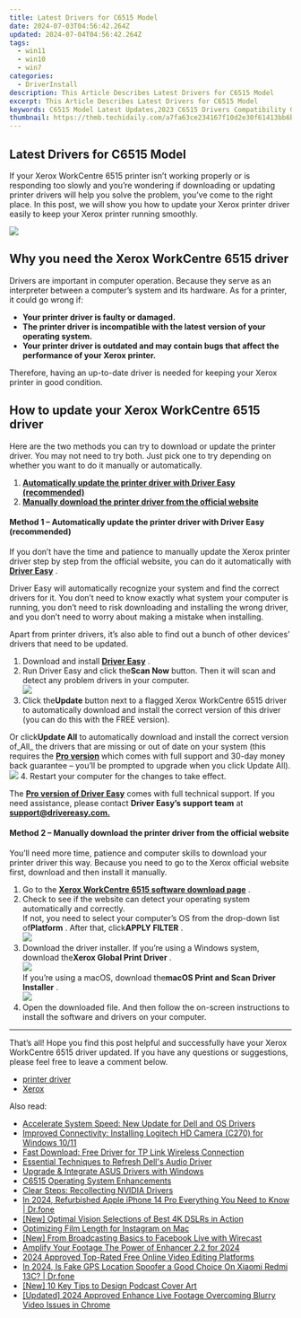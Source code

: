 ```yaml
---
title: Latest Drivers for C6515 Model
date: 2024-07-03T04:56:42.264Z
updated: 2024-07-04T04:56:42.264Z
tags:
  - win11
  - win10
  - win7
categories:
  - DriverInstall
description: This Article Describes Latest Drivers for C6515 Model
excerpt: This Article Describes Latest Drivers for C6515 Model
keywords: C6515 Model Latest Updates,2023 C6515 Drivers Compatibility Guide,Optimal C6515 Model Drivers Installation Tips,Compatible Drivers for HP's C6515 Laptop,Newest C6515 Model Driver Releases,Latest Drivers Enhancements for HP's C6515 Series,2023 Updates and Support
thumbnail: https://thmb.techidaily.com/a7fa63ce234167f10d2e30f61413bb6b349d751281a956fa095e6d4da5fc3673.jpg
---
```


## Latest Drivers for C6515 Model

 If your Xerox WorkCentre 6515 printer isn’t working properly or is responding too slowly and you’re wondering if downloading or updating printer drivers will help you solve the problem, you’ve come to the right place. In this post, we will show you how to update your Xerox printer driver easily to keep your Xerox printer running smoothly.

![](https://images.drivereasy.com/wp-content/uploads/2022/07/截屏2022-07-28-下午10.36.04.png)

## Why you need the Xerox WorkCentre 6515 driver

 Drivers are important in computer operation. Because they serve as an interpreter between a computer’s system and its hardware. As for a printer, it could go wrong if:

* **Your printer driver is faulty or damaged.**
* **The printer driver is incompatible with the latest version of your operating system.**
* **Your printer driver is outdated and may contain bugs that affect the performance of your Xerox printer.**

 Therefore, having an up-to-date driver is needed for keeping your Xerox printer in good condition.

## How to update your Xerox WorkCentre 6515 driver

 Here are the two methods you can try to download or update the printer driver. You may not need to try both. Just pick one to try depending on whether you want to do it manually or automatically.

1. **[Automatically update the printer driver with Driver Easy (recommended)](#method-1)**
2. **[Manually download the printer driver from the official website](#method-2)**

#### Method 1 – Automatically update the printer driver with Driver Easy (recommended)

 If you don’t have the time and patience to manually update the Xerox printer driver step by step from the official website, you can do it automatically with [**Driver Easy**](https://tools.techidaily.com/drivereasy/download/) .

 Driver Easy will automatically recognize your system and find the correct drivers for it. You don’t need to know exactly what system your computer is running, you don’t need to risk downloading and installing the wrong driver, and you don’t need to worry about making a mistake when installing.

 Apart from printer drivers, it’s also able to find out a bunch of other devices’ drivers that need to be updated.

1. Download and install **[Driver Easy](https://tools.techidaily.com/drivereasy/download/)**  .
2. Run Driver Easy and click the**Scan Now** button. Then it will scan and detect any problem drivers in your computer.  
![](https://images.drivereasy.com/wp-content/uploads/2022/06/Driver-Easy-5.7.2.jpg)
3. Click the**Update** button next to a flagged Xerox WorkCentre 6515 driver to automatically download and install the correct version of this driver (you can do this with the FREE version).  

 Or click**Update All** to automatically download and install the correct version of_All_ the drivers that are missing or out of date on your system (this requires the **[Pro version](https://tools.techidaily.com/drivereasy/download/)**  which comes with full support and 30-day money back guarantee – you’ll be prompted to upgrade when you click Update All).  
![](https://images.drivereasy.com/wp-content/uploads/2022/07/Xerox-DE.jpg)
4. Restart your computer for the changes to take effect.

 The [**Pro version of Driver Easy**](https://tools.techidaily.com/drivereasy/download/) comes with full technical support. If you need assistance, please contact **Driver Easy’s support team** at [**support@drivereasy.com.**](mailto:support@drivereasy.com)

#### Method 2 – Manually download the printer driver from the official website

 You’ll need more time, patience and computer skills to download your printer driver this way. Because you need to go to the Xerox official website first, download and then install it manually.

1. Go to the **[Xerox WorkCentre 6515 software download page](https://www.support.xerox.com/en-us/product/workcentre-6515/downloads)**  .
2. Check to see if the website can detect your operating system automatically and correctly.  
 If not, you need to select your computer’s OS from the drop-down list of**Platform** . After that, click**APPLY FILTER** .  
![](https://images.drivereasy.com/wp-content/uploads/2022/07/Xerox-download-website.jpg)
3. Download the driver installer. If you’re using a Windows system, download the**Xerox Global Print Driver** .  
![](https://images.drivereasy.com/wp-content/uploads/2022/07/Xerox-Windows-OS.jpg)  
 If you’re using a macOS, download the**macOS Print and Scan Driver Installer** .  
![](https://images.drivereasy.com/wp-content/uploads/2022/07/Xerox-macOS.jpg)
4. Open the downloaded file. And then follow the on-screen instructions to install the software and drivers on your computer.

---

 That’s all! Hope you find this post helpful and successfully have your Xerox WorkCentre 6515 driver updated. If you have any questions or suggestions, please feel free to leave a comment below.

* [printer driver](https://tools.techidaily.com/drivereasy/download/)
* [Xerox](https://store.drivereasy.com/order/cart.php?PRODS=4731822&QTY=1&AFFILIATE=108875)

<ins class="adsbygoogle"
     style="display:block"
     data-ad-format="autorelaxed"
     data-ad-client="ca-pub-7571918770474297"
     data-ad-slot="1223367746"></ins>



<ins class="adsbygoogle"
     style="display:block"
     data-ad-client="ca-pub-7571918770474297"
     data-ad-slot="8358498916"
     data-ad-format="auto"
     data-full-width-responsive="true"></ins>

<span class="atpl-alsoreadstyle">Also read:</span>
<div><ul>
<li><a href="https://driver-install.techidaily.com/accelerate-system-speed-new-update-for-dell-and-os-drivers/"><u>Accelerate System Speed: New Update for Dell and OS Drivers</u></a></li>
<li><a href="https://driver-install.techidaily.com/improved-connectivity-installing-logitech-hd-camera-c270-for-windows-1011/"><u>Improved Connectivity: Installing Logitech HD Camera (C270) for Windows 10/11</u></a></li>
<li><a href="https://driver-install.techidaily.com/fast-download-free-driver-for-tp-link-wireless-connection/"><u>Fast Download: Free Driver for TP Link Wireless Connection</u></a></li>
<li><a href="https://driver-install.techidaily.com/essential-techniques-to-refresh-dells-audio-driver/"><u>Essential Techniques to Refresh Dell's Audio Driver</u></a></li>
<li><a href="https://driver-install.techidaily.com/upgrade-and-integrate-asus-drivers-with-windows/"><u>Upgrade & Integrate ASUS Drivers with Windows</u></a></li>
<li><a href="https://driver-install.techidaily.com/c6515-operating-system-enhancements/"><u>C6515 Operating System Enhancements</u></a></li>
<li><a href="https://driver-install.techidaily.com/clear-steps-recollecting-nvidia-drivers/"><u>Clear Steps: Recollecting NVIDIA Drivers</u></a></li>
<li><a href="https://iphone-transfer.techidaily.com/in-2024-refurbished-apple-iphone-14-pro-everything-you-need-to-know-drfone-by-drfone-transfer-from-ios/"><u>In 2024, Refurbished Apple iPhone 14 Pro Everything You Need to Know | Dr.fone</u></a></li>
<li><a href="https://extra-skills.techidaily.com/new-optimal-vision-selections-of-best-4k-dslrs-in-action/"><u>[New] Optimal Vision  Selections of Best 4K DSLRs in Action</u></a></li>
<li><a href="https://instagram-video-recordings.techidaily.com/optimizing-film-length-for-instagram-on-mac/"><u>Optimizing Film Length for Instagram on Mac</u></a></li>
<li><a href="https://facebook-video-recording.techidaily.com/new-from-broadcasting-basics-to-facebook-live-with-wirecast/"><u>[New] From Broadcasting Basics to Facebook Live with Wirecast</u></a></li>
<li><a href="https://extra-tips.techidaily.com/amplify-your-footage-the-power-of-enhancer-22-for-2024/"><u>Amplify Your Footage  The Power of Enhancer 2.2 for 2024</u></a></li>
<li><a href="https://ai-video-tools.techidaily.com/2024-approved-top-rated-free-online-video-editing-platforms/"><u>2024 Approved Top-Rated Free Online Video Editing Platforms</u></a></li>
<li><a href="https://phone-solutions.techidaily.com/in-2024-is-fake-gps-location-spoofer-a-good-choice-on-xiaomi-redmi-13c-drfone-by-drfone-virtual-android/"><u>In 2024, Is Fake GPS Location Spoofer a Good Choice On Xiaomi Redmi 13C? | Dr.fone</u></a></li>
<li><a href="https://some-approaches.techidaily.com/new-10-key-tips-to-design-podcast-cover-art/"><u>[New] 10 Key Tips to Design Podcast Cover Art</u></a></li>
<li><a href="https://facebook-videos.techidaily.com/updated-2024-approved-enhance-live-footage-overcoming-blurry-video-issues-in-chrome/"><u>[Updated] 2024 Approved  Enhance Live Footage  Overcoming Blurry Video Issues in Chrome</u></a></li>
</ul></div>
